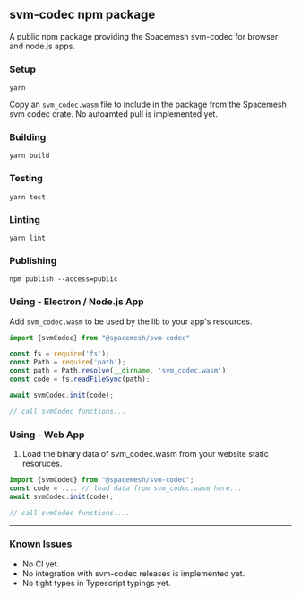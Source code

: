 ## svm-codec npm package
A public npm package providing the Spacemesh svm-codec for browser and node.js apps.

### Setup
`yarn`

Copy an `svm_codec.wasm` file to include in the package from the Spacemesh svm codec crate. No autoamted pull is implemented yet.

### Building
`yarn build`

### Testing
`yarn test`

### Linting
`yarn lint`

### Publishing
`npm publish --access=public`

### Using - Electron / Node.js App

Add `svm_codec.wasm` to be used by the lib to your app's resources.

```TypeScript
import {svmCodec} from "@spacemesh/svm-codec"

const fs = require('fs');
const Path = require('path');
const path = Path.resolve(__dirname, 'svm_codec.wasm');
const code = fs.readFileSync(path);

await svmCodec.init(code);

// call svmCodec functions...

```

### Using - Web App

1. Load the binary data of svm_codec.wasm from your website static resoruces.

```TypeScript
import {svmCodec} from "@spacemesh/svm-codec";
const code = .... // load data from svm_codec.wasm here...
await svmCodec.init(code);

// call svmCodec functions....
```
-----

### Known Issues
- No CI yet.
- No integration with svm-codec releases is implemented yet.
- No tight types in Typescript typings yet.

